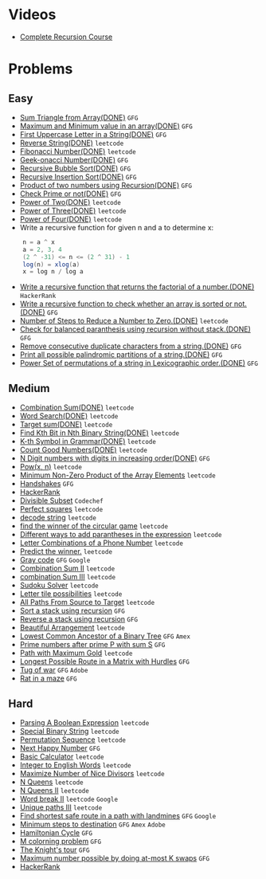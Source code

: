 # Videos
- [Complete Recursion Course](https://www.youtube.com/playlist?list=PL9gnSGHSqcnp39cTyB1dTZ2pJ04Xmdrod)

# Problems

## Easy
- [Sum Triangle from Array(DONE)](https://www.geeksforgeeks.org/sum-triangle-from-array/) `GFG`
- [Maximum and Minimum value in an array(DONE)](https://www.geeksforgeeks.org/recursive-programs-to-find-minimum-and-maximum-elements-of-array/) `GFG`
- [First Uppercase Letter in a String(DONE)](https://www.geeksforgeeks.org/first-uppercase-letter-in-a-string-iterative-and-recursive/) `GFG`
- [Reverse String(DONE)](https://leetcode.com/problems/reverse-string/) `leetcode`
- [Fibonacci Number(DONE)](https://leetcode.com/problems/fibonacci-number/) `leetcode`
- [Geek-onacci Number(DONE)](https://practice.geeksforgeeks.org/problems/geek-onacci-number/0/) `GFG`
- [Recursive Bubble Sort(DONE)](https://www.geeksforgeeks.org/recursive-bubble-sort/) `GFG`
- [Recursive Insertion Sort(DONE)](https://www.geeksforgeeks.org/recursive-insertion-sort/) `GFG`
- [Product of two numbers using Recursion(DONE)](https://www.geeksforgeeks.org/product-2-numbers-using-recursion/) `GFG`
- [Check Prime or not(DONE)](https://www.geeksforgeeks.org/recursive-program-prime-number/) `GFG`
- [Power of Two(DONE)](https://leetcode.com/problems/power-of-two/) `leetcode`
- [Power of Three(DONE)](https://leetcode.com/problems/power-of-three/) `leetcode`
- [Power of Four(DONE)](https://leetcode.com/problems/power-of-four/) `leetcode`
- Write a recursive function for given n and a to determine x:
```java
    n = a ^ x 
    a = 2, 3, 4
    (2 ^ -31) <= n <= (2 ^ 31) - 1
    log(n) = xlog(a)
    x = log n / log a
```
- [Write a recursive function that returns the factorial of a number.(DONE)](https://www.hackerrank.com/challenges/30-recursion/problem) `HackerRank`
- [Write a recursive function to check whether an array is sorted or not.(DONE)](https://www.geeksforgeeks.org/program-check-array-sorted-not-iterative-recursive) `GFG`
- [Number of Steps to Reduce a Number to Zero.(DONE)](https://leetcode.com/problems/number-of-steps-to-reduce-a-number-to-zero/) `leetcode`
- [Check for balanced paranthesis using recursion without stack.(DONE)](https://www.geeksforgeeks.org/check-for-balanced-parenthesis-without-using-stack/) `GFG`
- [Remove consecutive duplicate characters from a string.(DONE)](https://www.geeksforgeeks.org/remove-consecutive-duplicates-string/) `GFG` 
- [Print all possible palindromic partitions of a string.(DONE)](https://www.geeksforgeeks.org/given-a-string-print-all-possible-palindromic-partition/) `GFG`
- [Power Set of permutations of a string in Lexicographic order.(DONE)](https://www.geeksforgeeks.org/powet-set-lexicographic-order/) `GFG`

## Medium
- [Combination Sum(DONE)](https://leetcode.com/problems/combination-sum/) `leetcode`
- [Word Search(DONE)](https://leetcode.com/problems/word-search/) `leetcode`
- [Target sum(DONE)](https://leetcode.com/problems/target-sum/) `leetcode`
- [Find Kth Bit in Nth Binary String(DONE)](https://leetcode.com/problems/find-kth-bit-in-nth-binary-string/) `leetcode`
- [K-th Symbol in Grammar(DONE)](https://leetcode.com/problems/k-th-symbol-in-grammar/) `leetcode`
- [Count Good Numbers(DONE)](https://leetcode.com/problems/count-good-numbers/) `leetcode`
- [N Digit numbers with digits in increasing order(DONE)](https://practice.geeksforgeeks.org/problems/n-digit-numbers-with-digits-in-increasing-order5903/1/) `GFG`
- [Pow(x, n)](https://leetcode.com/problems/powx-n/) `leetcode`
- [Minimum Non-Zero Product of the Array Elements](https://leetcode.com/problems/minimum-non-zero-product-of-the-array-elements/) `leetcode`
- [Handshakes](https://practice.geeksforgeeks.org/problems/handshakes1303/1/) `GFG`
- [HackerRank](https://www.hackerrank.com/domains/algorithms?filters%5Bsubdomains%5D%5B%5D=recursion&filters%5Bdifficulty%5D%5B%5D=medium)
- [Divisible Subset](https://www.codechef.com/problems/DIVSUBS)  `Codechef`
- [Perfect squares](https://leetcode.com/problems/perfect-squares/) `leetcode`
- [decode string](https://leetcode.com/problems/decode-string/) `leetcode`
- [find the winner of the circular game](https://leetcode.com/problems/find-the-winner-of-the-circular-game/) `leetcode`
- [Different ways to add parantheses in the expression](https://leetcode.com/problems/different-ways-to-add-parentheses/) `leetcode`
- [Letter Combinations of a Phone Number](https://leetcode.com/problems/letter-combinations-of-a-phone-number/) `leetcode`
- [Predict the winner.](https://leetcode.com/problems/predict-the-winner/) `leetcode`
- [Gray code](https://practice.geeksforgeeks.org/problems/gray-code-1611215248/1/) `GFG` `Google`
- [Combination Sum II](https://leetcode.com/problems/combination-sum-ii/) `leetcode`
- [combination Sum III](https://leetcode.com/problems/combination-sum-iii/) `leetcode`
- [Sudoku Solver](https://leetcode.com/problems/sudoku-solver/) `leetcode`
- [Letter tile possibilities](https://leetcode.com/problems/letter-tile-possibilities/) `leetcode`
- [All Paths From Source to Target](https://leetcode.com/problems/all-paths-from-source-to-target/) `leetcode`
- [Sort a stack using recursion](https://www.geeksforgeeks.org/sort-a-stack-using-recursion/) `GFG`
- [Reverse a stack using recursion](https://www.geeksforgeeks.org/reverse-a-stack-using-recursion/) `GFG`
- [Beautiful Arrangement](https://leetcode.com/problems/beautiful-arrangement/) `leetcode`
- [Lowest Common Ancestor of a Binary Tree](https://practice.geeksforgeeks.org/problems/lowest-common-ancestor-in-a-binary-tree/1/) `GFG` `Amex`
- [Prime numbers after prime P with sum S](https://www.geeksforgeeks.org/prime-numbers-after-prime-p-with-sum-s/) `GFG`
- [Path with Maximum Gold](https://leetcode.com/problems/path-with-maximum-gold/) `leetcode`
- [Longest Possible Route in a Matrix with Hurdles](https://www.geeksforgeeks.org/longest-possible-route-in-a-matrix-with-hurdles/) `GFG`
- [Tug of war](https://www.geeksforgeeks.org/tug-of-war/) `GFG` `Adobe`
- [Rat in a maze](https://www.geeksforgeeks.org/rat-in-a-maze-backtracking-2/) `GFG`

## Hard
- [Parsing A Boolean Expression](https://leetcode.com/problems/parsing-a-boolean-expression/) `leetcode`
- [Special Binary String](https://leetcode.com/problems/special-binary-string/) `leetcode`
- [Permutation Sequence](https://leetcode.com/problems/permutation-sequence/) `leetcode`
- [Next Happy Number](https://practice.geeksforgeeks.org/problems/next-happy-number4538/1/) `GFG`
- [Basic Calculator](https://leetcode.com/problems/basic-calculator/) `leetcode`
- [Integer to English Words](https://leetcode.com/problems/integer-to-english-words/) `leetcode`
- [Maximize Number of Nice Divisors](https://leetcode.com/problems/maximize-number-of-nice-divisors/) `leetcode`
- [N Queens](https://leetcode.com/problems/n-queens/) `leetcode`
- [N Queens II](https://leetcode.com/problems/n-queens-ii/) `leetcode`
- [Word break II](https://leetcode.com/problems/word-break-ii/) `leetcode` `Google`
- [Unique paths III](https://leetcode.com/problems/unique-paths-iii/) `leetcode`
- [Find shortest safe route in a path with landmines](https://www.geeksforgeeks.org/find-shortest-safe-route-in-a-path-with-landmines/) `GFG` `Google`
- [Minimum steps to destination](https://practice.geeksforgeeks.org/problems/minimum-number-of-steps-to-reach-a-given-number5234/1/) `GFG` `Amex` `Adobe`
- [Hamiltonian Cycle](https://www.geeksforgeeks.org/hamiltonian-cycle-backtracking-6/) `GFG`
- [M colorning problem](https://www.geeksforgeeks.org/m-coloring-problem-backtracking-5/) `GFG`
- [The Knight's tour](https://www.geeksforgeeks.org/the-knights-tour-problem-backtracking-1/) `GFG`
- [Maximum number possible by doing at-most K swaps](https://www.geeksforgeeks.org/find-maximum-number-possible-by-doing-at-most-k-swaps/) `GFG`
- [HackerRank](https://www.hackerrank.com/domains/algorithms?filters%5Bsubdomains%5D%5B%5D=recursion&filters%5Bdifficulty%5D%5B%5D=hard)
